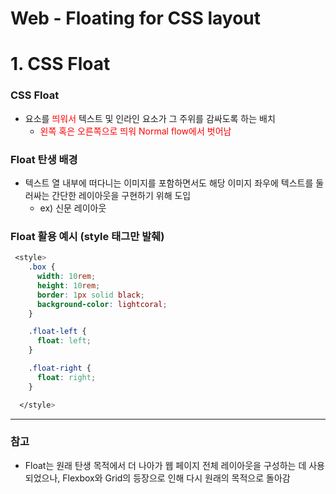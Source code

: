 # Web - Floating for CSS layout

# 1. CSS Float

### CSS Float
 - 요소를 <span style ="color:red">띄워서</span> 텍스트 및 인라인 요소가 그 주위를 감싸도록 하는 배치
     - <span style ="color:red">왼쪽 혹은 오른쪽으로 띄워 Normal flow에서 벗어남</span> 

### Float 탄생 배경
 - 텍스트 열 내부에 떠다니는 이미지를 포함하면서도 해당 이미지 좌우에 텍스트를 둘러싸는 간단한 레이아웃을 구현하기 위해 도입
     - ex) 신문 레이아웃

### Float 활용 예시 (style 태그만 발췌)
```css
 <style>
    .box {
      width: 10rem;
      height: 10rem;
      border: 1px solid black;
      background-color: lightcoral;
    }

    .float-left {
      float: left;
    }

    .float-right {
      float: right;
    }

  </style>
```
---
### 참고

 - Float는 원래 탄생 목적에서 더 나아가 웹 페이지 전체 레이아웃을 구성하는 데 사용되었으나, Flexbox와 Grid의 등장으로 인해 다시 원래의 목적으로 돌아감

